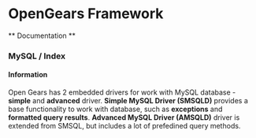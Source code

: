 # OpenGears Framework
** Documentation **

### MySQL / Index

#### Information

Open Gears has 2 embedded drivers for work with MySQL database - **simple** and **advanced** driver.
**Simple MySQL Driver (SMSQLD)** provides a base functionality to work with database, such as **exceptions** and **formatted query results**.
**Advanced MySQL Driver (AMSQLD)** driver is extended from SMSQL, but includes a lot of prefedined query methods. 


